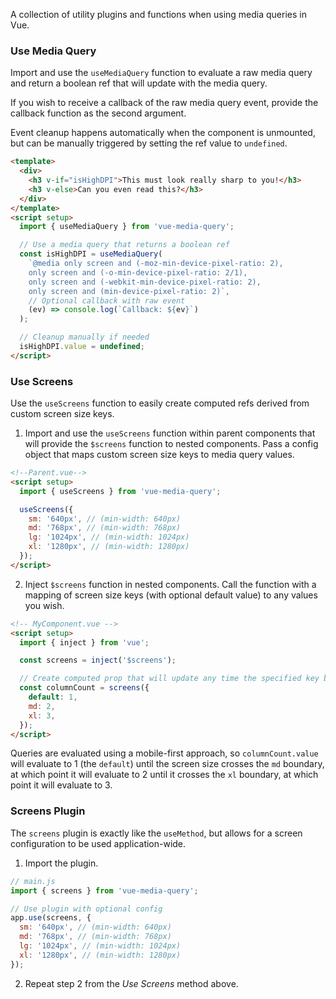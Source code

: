 A collection of utility plugins and functions when using media queries in Vue.

### Use Media Query

Import and use the `useMediaQuery` function to evaluate a raw media query and return a boolean ref that will update with the media query.

If you wish to receive a callback of the raw media query event, provide the callback function as the second argument.

Event cleanup happens automatically when the component is unmounted, but can be manually triggered by setting the ref value to `undefined`.

```html
<template>
  <div>
    <h3 v-if="isHighDPI">This must look really sharp to you!</h3>
    <h3 v-else>Can you even read this?</h3>
  </div>
</template>
<script setup>
  import { useMediaQuery } from 'vue-media-query';

  // Use a media query that returns a boolean ref
  const isHighDPI = useMediaQuery(
    `@media only screen and (-moz-min-device-pixel-ratio: 2), 
    only screen and (-o-min-device-pixel-ratio: 2/1), 
    only screen and (-webkit-min-device-pixel-ratio: 2), 
    only screen and (min-device-pixel-ratio: 2)`,
    // Optional callback with raw event
    (ev) => console.log(`Callback: ${ev}`)
  );

  // Cleanup manually if needed
  isHighDPI.value = undefined;
</script>
```

### Use Screens

Use the `useScreens` function to easily create computed refs derived from custom screen size keys.

1. Import and use the `useScreens` function within parent components that will provide the `$screens` function to nested components. Pass a config object that maps custom screen size keys to media query values.

```html
<!--Parent.vue-->
<script setup>
  import { useScreens } from 'vue-media-query';

  useScreens({
    sm: '640px', // (min-width: 640px)
    md: '768px', // (min-width: 768px)
    lg: '1024px', // (min-width: 1024px)
    xl: '1280px', // (min-width: 1280px)
  });
</script>
```

2. Inject `$screens` function in nested components. Call the function with a mapping of screen size keys (with optional default value) to any values you wish.

```html
<!-- MyComponent.vue -->
<script setup>
  import { inject } from 'vue';

  const screens = inject('$screens');

  // Create computed prop that will update any time the specified key boundaries have been crossed
  const columnCount = screens({
    default: 1,
    md: 2,
    xl: 3,
  });
</script>
```

Queries are evaluated using a mobile-first approach, so `columnCount.value` will evaluate to 1 (the `default`) until the screen size crosses the `md` boundary, at which point it will evaluate to 2 until it crosses the `xl` boundary, at which point it will evaluate to 3.

### Screens Plugin

The `screens` plugin is exactly like the `useMethod`, but allows for a screen configuration to be used application-wide.

1. Import the plugin.

```js
// main.js
import { screens } from 'vue-media-query';

// Use plugin with optional config
app.use(screens, {
  sm: '640px', // (min-width: 640px)
  md: '768px', // (min-width: 768px)
  lg: '1024px', // (min-width: 1024px)
  xl: '1280px', // (min-width: 1280px)
});
```

2. Repeat step 2 from the _Use Screens_ method above.
